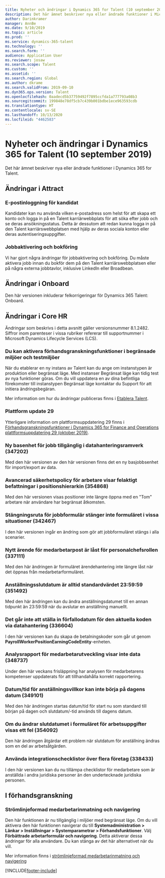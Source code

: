 ```yaml
---
title: Nyheter och ändringar i Dynamics 365 for Talent (10 september 2019)
description: Det här ämnet beskriver nya eller ändrade funktioner i Microsoft Dynamics 365 for Talent.
author: Darinkramer
manager: AnnBe
ms.date: 9/10/2019
ms.topic: article
ms.prod: ''
ms.service: dynamics-365-talent
ms.technology: ''
ms.search.form: ''
audience: Application User
ms.reviewer: josaw
ms.search.scope: Talent
ms.custom: ''
ms.assetid: ''
ms.search.region: Global
ms.author: dkrame
ms.search.validFrom: 2019-09-10
ms.dyn365.ops.version: Talent
ms.openlocfilehash: 0aadecd5b37759492f7895ccfda1a777793a08b3
ms.sourcegitcommit: 199848e78df5cb7c439b001bdbe1ece963593cdb
ms.translationtype: HT
ms.contentlocale: sv-SE
ms.lasthandoff: 10/13/2020
ms.locfileid: "4462583"
---
```

# <a name="whats-new-or-changed-in-dynamics-365-for-talent-september-10-2019"></a>Nyheter och ändringar i Dynamics 365 for Talent (10 september 2019)

Det här ämnet beskriver nya eller ändrade funktioner i Dynamics 365 for Talent.

## <a name="changes-in-attract"></a>Ändringar i Attract

### <a name="candidate-e-mail-login"></a>E-postinloggning för kandidat

Kandidater kan nu använda vilken e-postadress som helst för att skapa ett konto och logga in på en Talent karriärwebbplats för att söka efter jobb och se deras ansökningsstatus. Detta är dessutom att redan kunna logga in på den Talent karriärswebbplatsen med hjälp av deras sociala konton eller deras autentiseringsuppgifter.

### <a name="job-activation-and-posting"></a>Jobbaktivering och bokföring

Vi har gjort några ändringar för jobbaktivering och bokföring. Du måste aktivera jobb innan du bokför dem på den Talent karriärswebbplatsen eller på några externa jobbtavlor, inklusive LinkedIn eller Broadbean.

## <a name="changes-in-onboard"></a>Ändringar i Onboard

Den här versionen inkluderar felkorrigeringar för Dynamics 365 Talent: Onboard.

## <a name="changes-in-core-hr"></a>Ändringar i Core HR

Ändringar som beskrivs i detta avsnitt gäller versionsnummer 8.1.2482. Siffror inom parenteser i vissa rubriker refererar till supportnummer i Microsoft Dynamics Lifecycle Services (LCS).

### <a name="you-can-enable-preview-features-in-sandbox-and-trial-environments"></a>Du kan aktivera förhandsgranskningsfunktioner i begränsade miljöer och testmiljöer

När du etablerar en ny instans av Talent kan du ange om instanstypen är produktion eller begränsat läge. Med instanser Begränsat läge kan tidig test av nya funktioner göras. Om du vill uppdatera en av dina befintliga förekomster till instanstypen Begränsat läge kontaktar du Support för att initiera ändringsbegäran.

Mer information om hur du ändringar publiceras finns i [Etablera Talent](./provisioning-talent.md).

### <a name="platform-update-29"></a>Plattform update 29

Ytterligare information om plattformsuppdatering 29 finns i [Förhandsgranskningsfunktioner i Dynamics 365 for Finance and Operations plattformsuppdatering 29 (oktober 2019)](https://docs.microsoft.com/dynamics365/unified-operations/fin-and-ops/get-started/whats-new-platform-update-29).

### <a name="new-job-base-entity-available-in-data-management-framework-347202"></a>Ny basenhet för jobb tillgänglig i datahanteringsramverk (347202)

Med den här versionen av den här versionen finns det en ny basjobbsenhet för import/export av data. 

### <a name="worker-advanced-security-policy-incorrectly-displays-positions-in-position-hierarchy-354868"></a>Avancerad säkerhetspolicy för arbetare visar felaktigt befattningar i positionshierarkin (354868)

Med den här versionen visas positioner inte längre öppna med en "Tom" arbetare när användare har begränsat åtkomsten.

### <a name="job-form-close-box-wont-close-form-in-certain-situations-342467"></a>Stängningsruta för jobbformulär stänger inte formuläret i vissa situationer (342467)

I den här versionen ingår en ändring som gör att jobbformuläret stängs i alla scenarier.

### <a name="new-case-on-employee-record-is-locked-for-human-resources-manager-role-337111"></a>Nytt ärende för medarbetarpost är låst för personalchefsrollen (337111)

Med den här ändringen är formuläret ärendehantering inte längre låst när det öppnas från medarbetarformuläret.

### <a name="employment-end-date-always-defaults-to-235959-351492"></a>Anställningsslutdatum är alltid standardvärdet 23:59:59 (351492)

Med den här ändringen kan du ändra anställningsdatumet till en annan tidpunkt än 23:59:59 när du avslutar en anställning manuellt.

### <a name="unable-to-set-up-expiration-date-on-an-earning-code-through-data-management-336604"></a>Det går inte att ställa in förfallodatum för den aktuella koden via datahantering (336604)

I den här versionen kan du skapa de betalningskoder som går ut genom **PayrollWorkerPositionEarningCodeEntity**-enheten.

### <a name="employee-development-analytic-report-doesnt-display-data-348737"></a>Analysrapport för medarbetarutveckling visar inte data (348737)

Under den här veckans frisläppning har analysen för medarbetarens kompetenser uppdaterats för att tillhandahålla korrekt rapportering.

### <a name="terms-of-employment-datetime-dont-default-to-beginning-of-day-349101"></a>Datum/tid för anställningsvillkor kan inte börja på dagens datum (349101)

Med den här ändringen startas datum/tid för start nu som standard till början på dagen och slutdatum/-tid används till dagens datum.

### <a name="changing-the-employment-end-date-on-worker-action-form-displays-an-error-354092"></a>Om du ändrar slutdatumet i formuläret för arbetsuppgifter visas ett fel (354092) 

Den här ändringen åtgärdar ett problem när slutdatum för anställning ändras som en del av arbetsåtgärden.

### <a name="applying-onboarding-checklists-across-companies-338433"></a>Använda integrationschecklistor över flera företag (338433)

I den här versionen kan du nu tillämpa checklistor för medarbetare som är anställda i andra juridiska personer än den undertecknade juridiska personen.

## <a name="in-preview"></a>I förhandsgranskning

### <a name="streamlined-employee-entry-and-navigation"></a>Strömlinjeformad medarbetarinmatning och navigering

Den här funktionen är nu tillgänglig i miljöer med begränsat läge. Om du vill aktivera den här funktionen navigerar du till **Systemadministration > Länkar > Inställningar > Systemparametrar > Förhandsfunktioner**. Välj **Förbättrade arbetarformulär och navigering**. Detta aktiverar dessa ändringar för alla användare. Du kan stänga av det här alternativet när du vill.

Mer information finns i [strömlinjeformad medarbetarinmatning och navigering](./streamlined-employee-entry.md)


[!INCLUDE[footer-include](../includes/footer-banner.md)]